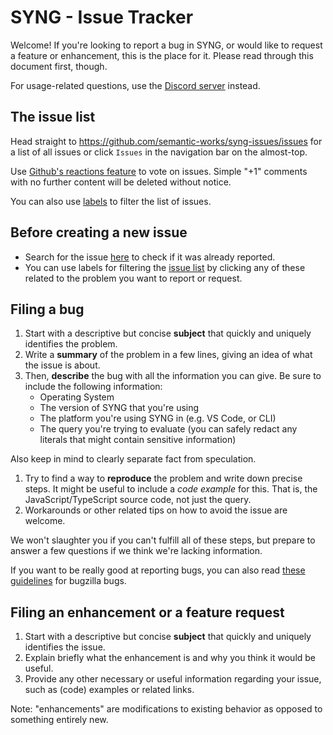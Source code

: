# SYNG - Issue Tracker

Welcome! If you're looking to report a bug in SYNG, or would like to request a feature or enhancement, this is the place for it. Please read through this document first, though.

For usage-related questions, use the [Discord server] instead.

## The issue list

Head straight to https://github.com/semantic-works/syng-issues/issues for a list of all issues or click `Issues` in the navigation bar on the almost-top.

Use [Github's reactions feature](https://github.com/blog/2119-add-reactions-to-pull-requests-issues-and-comments) to vote on issues.
Simple "+1" comments with no further content will be deleted without notice.

You can also use [labels](https://github.com/semantic-works/syng-issues/labels) to filter the list of issues.

## Before creating a new issue

* Search for the issue [here](https://github.com/semantic-works/syng-issues/search?q=&type=Issues) to check if it was already reported.
* You can use labels for filtering the [issue list](https://github.com/semantic-works/syng-issues/issues) by clicking any of these related to the problem you want to report or request.

## Filing a bug

1.  Start with a descriptive but concise **subject** that quickly and uniquely identifies the problem.
1.  Write a **summary** of the problem in a few lines, giving an idea of what the issue is about.
1.  Then, **describe** the bug with all the information you can give.
    Be sure to include the following information:
      * Operating System
      * The version of SYNG that you're using
      * The platform you're using SYNG in (e.g. VS Code, or CLI)
      * The query you're trying to evaluate (you can safely redact any literals that might contain sensitive information)

Also keep in mind to clearly separate fact from speculation.

1. Try to find a way to **reproduce** the problem and write down precise steps. It might be useful to include a *code example* for this. That is, the JavaScript/TypeScript source code,
not just the query.
1. Workarounds or other related tips on how to avoid the issue are welcome.

We won't slaughter you if you can't fulfill all of these steps, but prepare to answer a few questions if we think we're lacking information.

If you want to be really good at reporting bugs, you can also read [these guidelines](https://bugzilla.mozilla.org/page.cgi?id=bug-writing.html) for bugzilla bugs.

## Filing an enhancement or a feature request

1.  Start with a descriptive but concise **subject** that quickly and uniquely identifies the issue.
1.  Explain briefly what the enhancement is and why you think it would be useful.
1.  Provide any other necessary or useful information regarding your issue, such as (code) examples or related links.

Note: "enhancements" are modifications to existing behavior as opposed to something entirely new.

[Discord server]: https://discord.gg/ZUGAM9Y23r